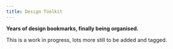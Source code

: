 ```yaml
---
title: Design Toolkit
---
```


**Years of design bookmarks, finally being organised.**

This is a work in progress, lots more still to be added and tagged.
